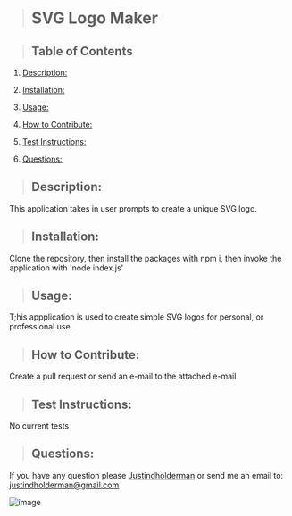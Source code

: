   > # SVG Logo Maker

  > 

  > ## Table of Contents

  1. [Description:](#description)
  2. [Installation:](#installation)
  3. [Usage:](#usage)
  4. [How to Contribute:](#how-to-contribute)
  
  6. [Test Instructions:](#test-instructions)
  7. [Questions:](#questions)

  > ## Description:
  This application takes in user prompts to create a unique SVG logo.

  > ## Installation:
  Clone the repository, then install the packages with npm i, then invoke the application with 'node index.js'

  > ## Usage:
  T;his appplication is used to create simple SVG logos for personal, or professional use.
  
  > ## How to Contribute:
  Create a pull request or send an e-mail to the attached e-mail
  
  > 

  > ## Test Instructions:
  No current tests
  
  > ## Questions:
  If you have any question please [Justindholderman](https://github.com/Justindholderman) or send me an email to: justindholderman@gmail.com
      
![image](https://github.com/user-attachments/assets/daf6fcbd-a074-494c-ad26-42a6fa6a4a38)
